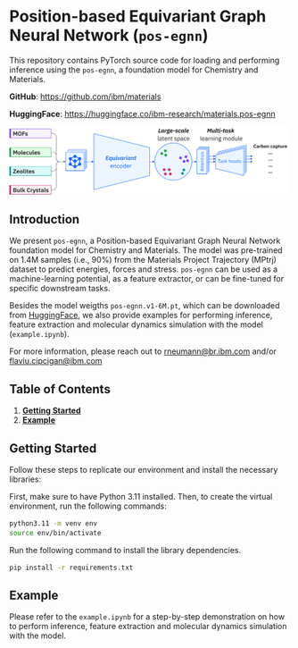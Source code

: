 # Position-based Equivariant Graph Neural Network (`pos-egnn`)
This repository contains PyTorch source code for loading and performing inference using the `pos-egnn`, a foundation model for Chemistry and Materials.

**GitHub**: https://github.com/ibm/materials

**HuggingFace**: https://huggingface.co/ibm-research/materials.pos-egnn

<p align="center">
    <img src="../../img/posegnn.svg">
</p>

## Introduction
We present `pos-egnn`, a Position-based Equivariant Graph Neural Network foundation model for Chemistry and Materials. The model was pre-trained on 1.4M samples (i.e., 90%) from the Materials Project Trajectory (MPtrj) dataset to predict energies, forces and stress. `pos-egnn` can be used as a machine-learning potential, as a feature extractor, or can be fine-tuned for specific downstream tasks.

Besides the model weigths `pos-egnn.v1-6M.pt`, which can be downloaded from [HuggingFace](https://huggingface.co/ibm-research/materials.pos-egnn), we also provide examples for performing inference, feature extraction and molecular dynamics simulation with the model (`example.ipynb`).

For more information, please reach out to rneumann@br.ibm.com and/or flaviu.cipcigan@ibm.com

## Table of Contents
1. [**Getting Started**](#getting-started)
2. [**Example**](#example)

## Getting Started
Follow these steps to replicate our environment and install the necessary libraries:

First, make sure to have Python 3.11 installed. Then, to create the virtual environment, run the following commands:

```bash
python3.11 -m venv env
source env/bin/activate
```

Run  the following command to install the library dependencies.

```bash
pip install -r requirements.txt
```

## Example
Please refer to the `example.ipynb` for a step-by-step demonstration on how to perform inference, feature extraction and molecular dynamics simulation with the model.
